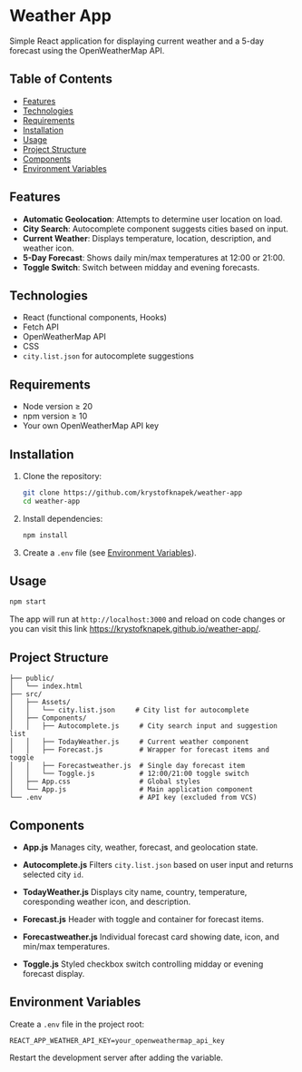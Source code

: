 # Weather App

Simple React application for displaying current weather and a 5-day forecast using the OpenWeatherMap API.

## Table of Contents

* [Features](#features)
* [Technologies](#technologies)
* [Requirements](#requirements)
* [Installation](#installation)
* [Usage](#usage)
* [Project Structure](#project-structure)
* [Components](#components)
* [Environment Variables](#environment-variables)

## Features

* **Automatic Geolocation**: Attempts to determine user location on load.
* **City Search**: Autocomplete component suggests cities based on input.
* **Current Weather**: Displays temperature, location, description, and weather icon.
* **5-Day Forecast**: Shows daily min/max temperatures at 12:00 or 21:00.
* **Toggle Switch**: Switch between midday and evening forecasts.

## Technologies

* React (functional components, Hooks)
* Fetch API
* OpenWeatherMap API
* CSS
* `city.list.json` for autocomplete suggestions

## Requirements

* Node version ≥ 20
* npm version ≥ 10
* Your own OpenWeatherMap API key

## Installation

1. Clone the repository:

   ```bash
   git clone https://github.com/krystofknapek/weather-app
   cd weather-app
   ```
2. Install dependencies:

   ```bash
   npm install
   ```
3. Create a `.env` file (see [Environment Variables](#environment-variables)).

## Usage

```bash
npm start
```

The app will run at `http://localhost:3000` and reload on code changes or you can visit this link https://krystofknapek.github.io/weather-app/.

## Project Structure

```
├── public/
│   └── index.html
├── src/
│   ├── Assets/
│   │   └── city.list.json     # City list for autocomplete
│   ├── Components/
│   │   ├── Autocomplete.js     # City search input and suggestion list
│   │   ├── TodayWeather.js     # Current weather component
│   │   ├── Forecast.js         # Wrapper for forecast items and toggle
│   │   ├── Forecastweather.js  # Single day forecast item
│   │   └── Toggle.js           # 12:00/21:00 toggle switch
│   ├── App.css                 # Global styles
│   └── App.js                  # Main application component
└── .env                        # API key (excluded from VCS)
```

## Components

* **App.js**
  Manages city, weather, forecast, and geolocation state.

* **Autocomplete.js**
  Filters `city.list.json` based on user input and returns selected city `id`.

* **TodayWeather.js**
  Displays city name, country, temperature, coresponding weather icon, and description.

* **Forecast.js**
  Header with toggle and container for forecast items.

* **Forecastweather.js**
  Individual forecast card showing date, icon, and min/max temperatures.

* **Toggle.js**
  Styled checkbox switch controlling midday or evening forecast display.

## Environment Variables

Create a `.env` file in the project root:

```
REACT_APP_WEATHER_API_KEY=your_openweathermap_api_key
```

Restart the development server after adding the variable.
